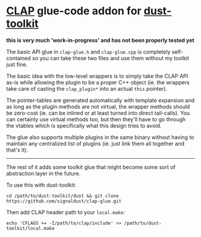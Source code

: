 # [CLAP](https://github.com/free-audio/clap) glue-code addon for [dust-toolkit](https://github.com/signaldust/dust-toolkit)

**this is very much 'work-in-progress' and has not been properly tested yet**

The basic API glue in `clap-glue.h` and `clap-glue.cpp` is completely self-contained
so you can take these two files and use them without my toolkit just fine.

The basic idea with the low-level wrappers is to simply take the CLAP API as-is
while allowing the plugin to be a proper C++ object (ie. the wrappers take care of
casting the `clap_plugin*` into an actual `this` pointer).

The pointer-tables are generated automatically with template expansion and as long
as the plugin methods are not virtual, the wrapper methods should be zero-cost
(ie. can be inlined or at least turned into direct tail-calls). You can certainly
use virtual methods too, but then they'll have to go through the vtables which is
specifically what this design tries to avoid.

The glue also supports multiple plugins in the same binary without having to maintain
any centralized list of plugins (ie. just link them all together and that's it).

---

The rest of it adds some toolkit glue that might become some sort of abstraction
layer in the future.


To use this with dust-toolkit:
```
cd /path/to/dust-toolkit/dust && git clone https://github.com/signaldust/clap-glue.git
```

Then add CLAP header path to your `local.make`:
```
echo 'CFLAGS += -I/path/to/clap/include' >> /path/to/dust-toolkit/local.make
```

